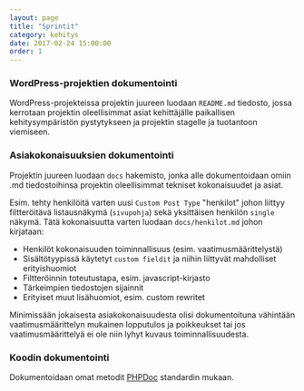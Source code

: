 ```yaml
---
layout: page
title: "Sprintit"
category: kehitys
date: 2017-02-24 15:00:00
order: 1
---
```


### WordPress-projektien dokumentointi

WordPress-projekteissa projektin juureen luodaan ```README.md``` tiedosto, jossa kerrotaan projektin oleellisimmat asiat kehittäjälle paikallisen kehitysympäristön pystytykseen ja projektin stagelle ja tuotantoon viemiseen.

### Asiakokonaisuuksien dokumentointi

Projektin juureen luodaan ```docs``` hakemisto, jonka alle dokumentoidaan omiin .md tiedostoihinsa projektin oleellisimmat tekniset kokonaisuudet ja asiat.

Esim. tehty henkilöitä varten uusi ```Custom Post Type``` "henkilot" johon liittyy filtteröitävä listausnäkymä (```sivupohja```) sekä yksittäisen henkilön ```single``` näkymä. Tätä kokonaisuutta varten luodaan ```docs/henkilot.md``` johon kirjataan:

* Henkilöt kokonaisuuden toiminnallisuus (esim. vaatimusmäärittelystä)
* Sisältötyypissä käytetyt ```custom fieldit``` ja niihin liittyvät mahdolliset erityishuomiot
* Filtteröinnin toteutustapa, esim. javascript-kirjasto
* Tärkeimpien tiedostojen sijainnit
* Erityiset muut lisähuomiot, esim. custom rewritet

Minimissään jokaisesta asiakokonaisuudesta olisi dokumentoituna vähintään vaatimusmäärittelyn mukainen lopputulos ja poikkeukset tai jos vaatimusmäärittelyä ei ole niin lyhyt kuvaus toiminnallisuudesta.

### Koodin dokumentointi

Dokumentoidaan omat metodit [PHPDoc](https://en.wikipedia.org/wiki/PHPDoc) standardin mukaan.

